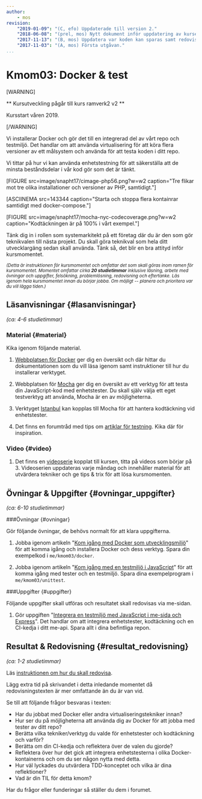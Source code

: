 ```yaml
---
author:
    - mos
revision:
    "2019-01-09": "(C, efo) Uppdaterade till version 2."
    "2018-06-08": "(prel, mos) Nytt dokument inför uppdatering av kursen."
    "2017-11-13": "(B, mos) Uppdatera var koden kan sparas samt redovisningsfråga om enhetstester i Docker."
    "2017-11-03": "(A, mos) Första utgåvan."
...
```

Kmom03: Docker & test
==================================

[WARNING]

** Kursutveckling pågår till kurs ramverk2 v2 **

Kursstart våren 2019.

[/WARNING]

Vi installerar Docker och gör det till en integrerad del av vårt repo och testmiljö. Det handlar om att använda virtualisering för att köra flera versioner av ett målsystem och använda för att testa koden i ditt repo.

Vi tittar på hur vi kan använda enhetstestning för att säkerställa att de minsta beståndsdelar i vår kod gör som det är tänkt.

<!--more-->

[FIGURE src=image/snapht17/cimage-php56.png?w=w2 caption="Tre flikar mot tre olika installationer och versioner av PHP, samtidigt."]

[ASCIINEMA src=143344 caption="Starta och stoppa flera kontainrar samtidigt med docker-compose."]

[FIGURE src=image/snapht17/mocha-nyc-codecoverage.png?w=w2 caption="Kodtäckningen är på 100% i vårt exempel."]

Tänk dig in i rollen som systemarkitekt på ett företag där du är den som gör teknikvalen till nästa projekt. Du skall göra teknikval som hela ditt utvecklargäng sedan skall använda. Tänk så, det blir en bra attityd inför kursmomentet.



<small><i>(Detta är instruktionen för kursmomentet och omfattar det som skall göras inom ramen för kursmomentet. Momentet omfattar cirka **20 studietimmar** inklusive läsning, arbete med övningar och uppgifter, felsökning, problemlösning, redovisning och eftertanke. Läs igenom hela kursmomentet innan du börjar jobba. Om möjligt -- planera och prioritera var du vill lägga tiden.)</i></small>



Läsanvisningar  {#lasanvisningar}
---------------------------------

*(ca: 4-6 studietimmar)*



### Material {#material}

Kika igenom följande material.

1. [Webbplatsen för Docker](https://www.docker.com/) ger dig en översikt och där hittar du dokumentationen som du vill läsa igenom samt instruktioner till hur du installerar verktyget.

1. Webbplatsen för [Mocha](https://mochajs.org/) ger dig en översikt av ett verktyg för att testa din JavaScript-kod med enhetstester. Du skall själv välja ett eget testverktyg att använda, Mocha är en av möjligheterna.

1. Verktyget [Istanbul](https://istanbul.js.org/) kan kopplas till Mocha för att hantera kodtäckning vid enhetstester.

1. Det finns en forumtråd med tips om [artiklar för testning](t/6984). Kika där för inspiration.



### Video  {#video}

1. Det finns en [videoserie](https://www.youtube.com/playlist?list=PLKtP9l5q3ce--Z6iuqvY-UfAN6vWhHpmZ) kopplat till kursen, titta på videos som börjar på 3. Videoserien uppdateras varje måndag och innehåller material för att utvärdera tekniker och ge tips & trix för att lösa kursmomenten.



Övningar & Uppgifter  {#ovningar_uppgifter}
-------------------------------------------

*(ca: 6-10 studietimmar)*



###Övningar {#ovningar}

Gör följande övningar, de behövs normalt för att klara uppgifterna.

1. Jobba igenom artikeln "[Kom igång med Docker som utvecklingsmiljö](kunskap/kom-igang-med-docker-som-utvecklingsmiljo)" för att komma igång och installera Docker och dess verktyg. Spara din exempelkod i `me/kmom03/docker`.

1. Jobba igenom artikeln "[Kom igång med en testmiljö i JavaScript](kunskap/kom-igang-med-en-testmiljo-i-javascript)" för att komma igång med tester och en testmiljö. Spara dina exempelprogram i `me/kmom03/unittest`.



###Uppgifter {#uppgifter}

Följande uppgifter skall utföras och resultatet skall redovisas via me-sidan.

1. Gör uppgiften "[Integrera en testmiljö med JavaScript i me-sida och Express](uppgift/integrera-en-testmiljo-med-javascript-i-me-sida-och-express)". Det handlar om att integrera enhetstester, kodtäckning och en CI-kedja i ditt me-api. Spara allt i dina befintliga repon.



Resultat & Redovisning  {#resultat_redovisning}
-----------------------------------------------

*(ca: 1-2 studietimmar)*

Läs [instruktionen om hur du skall redovisa](./../redovisa).

Lägg extra tid på skrivandet i detta inledande momentet då redovisningstexten är mer omfattande än du är van vid.

Se till att följande frågor besvaras i texten:

* Har du jobbat med Docker eller andra virtualiseringstekniker innan?
* Hur ser du på möjligheterna att använda dig av Docker för att jobba med tester av ditt repo?
* Berätta vilka tekniker/verktyg du valde för enhetstester och kodtäckning och varför?
* Berätta om din CI-kedja och reflektera över de valen du gjorde?
* Reflektera över hur det gick att integrera enhetstesterna i olika Docker-kontainerns och om du ser någon nytta med detta.
* Hur väl lyckades du utvärdera TDD-konceptet och vilka är dina reflektioner?
* Vad är din TIL för detta kmom?

Har du frågor eller funderingar så ställer du dem i forumet.

